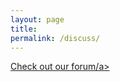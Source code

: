 ```yaml
---
layout: page
title:
permalink: /discuss/
---
```


<a href="https://github.com/katskillskat/katskills-org/discussions" target="_blank">Check out our forum/a>
